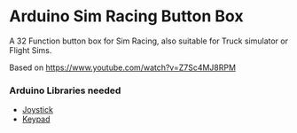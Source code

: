 # Arduino Sim Racing Button Box

A 32 Function button box for Sim Racing, also suitable for Truck simulator or Flight Sims.

Based on https://www.youtube.com/watch?v=Z7Sc4MJ8RPM

### Arduino Libraries needed

- [Joystick](https://github.com/MHeironimus/ArduinoJoystickLibrary)
- [Keypad](https://github.com/Chris--A/Keypad)
